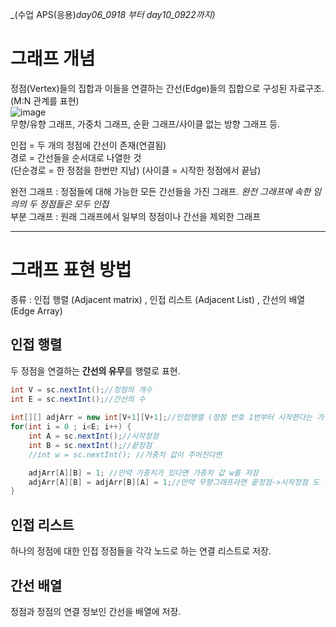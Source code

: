 _(수업 APS(응용)_day06_0918 부터 day10_0922까지)_  
  
# 그래프 개념
정점(Vertex)들의 집합과 이들을 연결하는 간선(Edge)들의 집합으로 구성된 자료구조. (M:N 관계를 표현)  
![image](https://github.com/Youth787/SSAFY_Algorithm_Study/assets/141205653/4482dab9-8034-4467-9517-9dd4e23a31b1)  
무향/유향 그래프, 가중치 그래프, 순환 그래프/사이클 없는 방향 그래프 등.  
  
인접 = 두 개의 정점에 간선이 존재(연결됨)  
경로 = 간선들을 순서대로 나열한 것   
(단순경로 = 한 정점을 한번만 지남) (사이클 = 시작한 정점에서 끝남)  
  
완전 그래프 : 정점들에 대해 가능한 모든 간선들을 가진 그래프. *완전 그래프에 속한 임의의 두 정점들은 모두 인접*  
부분 그래프 : 원래 그래프에서 일부의 정점이나 간선을 제외한 그래프  

----------------  
  
# 그래프 표현 방법
종류 : 인접 행렬 (Adjacent matrix) , 인접 리스트 (Adjacent List) , 간선의 배열 (Edge Array)  
  
## 인접 행렬
두 정점을 연결하는 **간선의 유무**를 행렬로 표현.  
```java
int V = sc.nextInt();//정점의 개수
int E = sc.nextInt();//간선의 수
		
int[][] adjArr = new int[V+1][V+1];//인접행렬 (정점 번호 1번부터 시작한다는 가정)
for(int i = 0 ; i<E; i++) {
  	int A = sc.nextInt();//시작정점
  	int B = sc.nextInt();//끝정점
  	//int w = sc.nextInt(); //가중치 값이 주어진다면

  	adjArr[A][B] = 1; //만약 가중치가 있다면 가중치 값 w를 저장
	adjArr[A][B] = adjArr[B][A] = 1;//만약 무향그래프라면 끝정점->시작정점 도 연결되기 때문에 반대의 경우도 저장.			
}
```
  
## 인접 리스트 
하나의 정점에 대한 인접 정점들을 각각 노드로 하는 연결 리스트로 저장.

## 간선 배열
정점과 정점의 연결 정보인 간선을 배열에 저장.  

